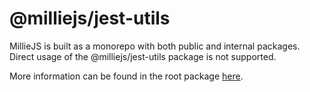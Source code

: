 # @milliejs/jest-utils

MillieJS is built as a monorepo with both public and internal packages. Direct
usage of the @milliejs/jest-utils package is not supported.

More information can be found in the root package [here](https://github.com/sbonami/milliejs).
